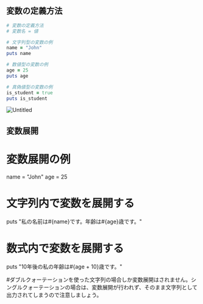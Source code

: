 ## 変数の定義方法

```ruby
# 変数の定義方法
# 変数名 = 値

# 文字列型の変数の例
name = "John"
puts name

# 数値型の変数の例
age = 25
puts age

# 真偽値型の変数の例
is_student = true
puts is_student

```

![Untitled](https://prod-files-secure.s3.us-west-2.amazonaws.com/4970ff0b-9f3a-4adc-847e-15930e7795a3/3cfdc2fa-1912-4d9a-84fc-560abb6f1fe7/Untitled.png)

## **変数展開**
# 変数展開の例
name = "John"
age = 25

# 文字列内で変数を展開する
puts "私の名前は#{name}です。年齢は#{age}歳です。"

# 数式内で変数を展開する
puts "10年後の私の年齢は#{age + 10}歳です。"

#ダブルクォーテーションを使った文字列の場合しか変数展開はされません。シングルクォーテーションの場合は、変数展開が行われず、そのまま文字列として出力されてしまうので注意しましょう。